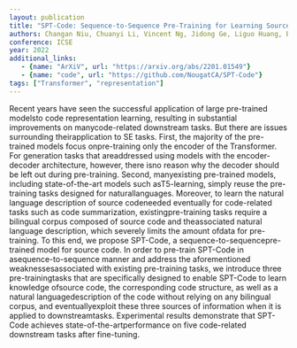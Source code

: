 ```yaml
---
layout: publication
title: "SPT-Code: Sequence-to-Sequence Pre-Training for Learning Source Code Representations"
authors: Changan Niu, Chuanyi Li, Vincent Ng, Jidong Ge, Liguo Huang, Bin Luo
conference: ICSE
year: 2022
additional_links:
   - {name: "ArXiV", url: "https://arxiv.org/abs/2201.01549"}
   - {name: "code", url: "https://github.com/NougatCA/SPT-Code"}
tags: ["Transformer", "representation"]
---
```

Recent years have seen the successful application of large pre-trained modelsto code representation learning, resulting in substantial improvements on manycode-related downstream tasks. But there are issues surrounding theirapplication to SE tasks. First, the majority of the pre-trained models focus onpre-training only the encoder of the Transformer. For generation tasks that areaddressed using models with the encoder-decoder architecture, however, there isno reason why the decoder should be left out during pre-training. Second, manyexisting pre-trained models, including state-of-the-art models such asT5-learning, simply reuse the pre-training tasks designed for naturallanguages. Moreover, to learn the natural language description of source codeneeded eventually for code-related tasks such as code summarization, existingpre-training tasks require a bilingual corpus composed of source code and theassociated natural language description, which severely limits the amount ofdata for pre-training. To this end, we propose SPT-Code, a sequence-to-sequencepre-trained model for source code. In order to pre-train SPT-Code in asequence-to-sequence manner and address the aforementioned weaknessesassociated with existing pre-training tasks, we introduce three pre-trainingtasks that are specifically designed to enable SPT-Code to learn knowledge ofsource code, the corresponding code structure, as well as a natural languagedescription of the code without relying on any bilingual corpus, and eventuallyexploit these three sources of information when it is applied to downstreamtasks. Experimental results demonstrate that SPT-Code achieves state-of-the-artperformance on five code-related downstream tasks after fine-tuning.
